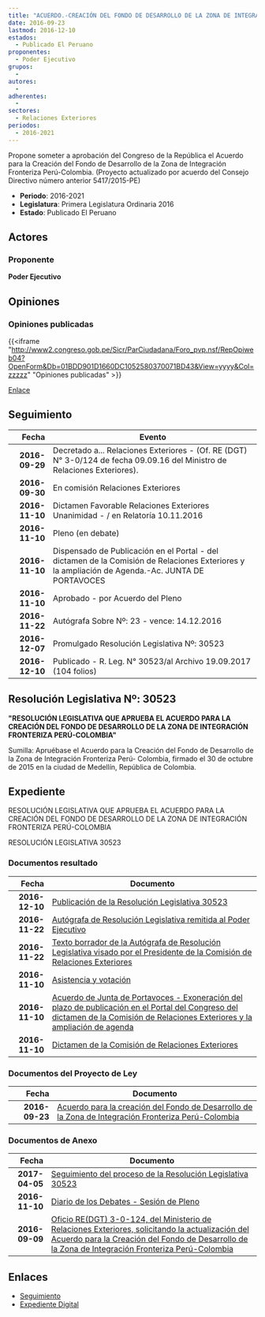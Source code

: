 ```yaml
---
title: "ACUERDO.-CREACIÓN DEL FONDO DE DESARROLLO DE LA ZONA DE INTEGRACIÓN FRONTERIZA PERÚ COLOMBIA"
date: 2016-09-23
lastmod: 2016-12-10
estados: 
  - Publicado El Peruano
proponentes: 
  - Poder Ejecutivo
grupos: 
  - 
autores: 
  - 
adherentes: 
  - 
sectores: 
  - Relaciones Exteriores 
periodos: 
  - 2016-2021
---
```


Propone someter a aprobación del Congreso de la República el Acuerdo para la Creación del Fondo de Desarrollo de la Zona de Integración Fronteriza Perú-Colombia. (Proyecto actualizado por acuerdo del Consejo Directivo número anterior 5417/2015-PE)

- **Periodo**: 2016-2021
- **Legislatura**: Primera Legislatura Ordinaria 2016
- **Estado**: Publicado El Peruano

## Actores

### Proponente

**Poder Ejecutivo**


## Opiniones

### Opiniones publicadas

{{<iframe "http://www2.congreso.gob.pe/Sicr/ParCiudadana/Foro_pvp.nsf/RepOpiweb04?OpenForm&Db=01BDD901D1660DC1052580370071BD43&View=yyyy&Col=zzzzz" "Opiniones publicadas" >}}

[Enlace](http://www2.congreso.gob.pe/Sicr/ParCiudadana/Foro_pvp.nsf/RepOpiweb04?OpenForm&Db=01BDD901D1660DC1052580370071BD43&View=yyyy&Col=zzzzz)

## Seguimiento

| Fecha | Evento |
|------:|--------|
| **2016-09-29** | Decretado a... Relaciones Exteriores - (Of. RE (DGT) N° 3-0/124 de fecha 09.09.16 del Ministro de Relaciones Exteriores).|
| **2016-09-30** | En comisión Relaciones Exteriores|
| **2016-11-10** | Dictamen Favorable Relaciones Exteriores Unanimidad - / en Relatoría 10.11.2016|
| **2016-11-10** | Pleno (en debate)|
| **2016-11-10** | Dispensado de Publicación en el Portal - del dictamen de la Comisión de Relaciones Exteriores y la ampliación de Agenda.-Ac. JUNTA DE PORTAVOCES|
| **2016-11-10** | Aprobado - por Acuerdo del Pleno|
| **2016-11-22** | Autógrafa Sobre Nº: 23 - vence: 14.12.2016|
| **2016-12-07** | Promulgado Resolución Legislativa Nº: 30523|
| **2016-12-10** | Publicado - R. Leg. N° 30523/al Archivo 19.09.2017 (104 folios)|

## Resolución Legislativa Nº: 30523

**"RESOLUCIÓN LEGISLATIVA QUE APRUEBA EL ACUERDO PARA LA CREACIÓN DEL FONDO DE DESARROLLO DE LA ZONA DE INTEGRACIÓN FRONTERIZA PERÚ-COLOMBIA"**

Sumilla: Apruébase el Acuerdo para la Creación del Fondo de Desarrollo de la Zona de Integración Fronteriza Perú- Colombia, firmado el 30 de octubre de 2015 en la ciudad de Medellín, República de Colombia.


## Expediente

RESOLUCIÓN LEGISLATIVA QUE APRUEBA EL ACUERDO PARA LA CREACIÓN DEL FONDO DE DESARROLLO DE LA ZONA DE INTEGRACIÓN FRONTERIZA PERÚ-COLOMBIA

RESOLUCIÓN LEGISLATIVA 30523


### Documentos resultado

| Fecha | Documento |
|------:|--------|
| **2016-12-10** | [Publicación de la Resolución Legislativa 30523](http://www.leyes.congreso.gob.pe/Documentos/2016_2021/ADLP/Normas_Legales/30523-RLG.pdf) |
| **2016-11-22** | [Autógrafa de Resolución Legislativa remitida al Poder Ejecutivo](http://www.leyes.congreso.gob.pe/Documentos/2016_2021/ADLP/Texto_Aprobado/AU0028720161122.pdf) |
| **2016-11-22** | [Texto borrador de la Autógrafa de Resolución Legislativa visado por el Presidente de la Comisión de Relaciones Exteriores](http://www.leyes.congreso.gob.pe/Documentos/2016_2021/Texto_Borrador_de_Autografa/BAU0028720161122.pdf) |
| **2016-11-10** | [Asistencia y votación](http://www.leyes.congreso.gob.pe/Documentos/2016_2021/Asistencia_y_Votacion/Proyectos_de_Ley/AV0028720161110..pdf) |
| **2016-11-10** | [Acuerdo de Junta de Portavoces - Exoneración del plazo de publicación en el Portal del Congreso del dictamen de la Comisión de Relaciones Exteriores y la ampliación de agenda](http://www.leyes.congreso.gob.pe/Documentos/2016_2021/Dictamenes/Proyectos_de_Ley/00287DC20MAY20161110.pdf) |
| **2016-11-10** | [Dictamen de la Comisión de Relaciones Exteriores](http://www.leyes.congreso.gob.pe/Documentos/2016_2021/Dictamenes/Proyectos_de_Ley/00287DC20MAY20161110..pdf) |

### Documentos del Proyecto de Ley

| Fecha | Documento |
|------:|--------|
| **2016-09-23** | [Acuerdo para la creación del Fondo de Desarrollo de la Zona de Integración Fronteriza Perú-Colombia](http://www.leyes.congreso.gob.pe/Documentos/2016_2021/Proyectos_de_Ley_y_de_Resoluciones_Legislativas/PL0028720160923..pdf) |

### Documentos de Anexo

| Fecha | Documento |
|------:|--------|
| **2017-04-05** | [Seguimiento del proceso de la Resolución Legislativa 30523](http://www.leyes.congreso.gob.pe/Documentos/2016_2021/Seguimiento_de_Proyectos_de_Ley/00287PL20170405.pdf) |
| **2016-11-10** | [Diario de los Debates - Sesión de Pleno](http://www.leyes.congreso.gob.pe/Documentos/2016_2021/ADLP/Diario_Debates/30523_DD.pdf) |
| **2016-09-09** | [Oficio RE(DGT) 3-0-124, del Ministerio de Relaciones Exteriores, solicitando la actualización del Acuerdo para la Creación del Fondo de Desarrollo de la Zona de Integración Fronteriza Perú-Colombia](http://www.leyes.congreso.gob.pe/Documentos/2016_2021/Oficios/Otras_Instituciones/OF-RE-DGT-3-0-124-2016-09-09.pdf) |

## Enlaces 

- [Seguimiento](http://www2.congreso.gob.pehttp://www2.congreso.gob.pe/Sicr/TraDocEstProc/CLProLey2016.nsf/f7fff46988ca05b1052578e100829cc7/b31a8a9f8b04f726052580370063b66f?OpenDocument)
- [Expediente Digital](http://www2.congreso.gob.pehttp://www2.congreso.gob.pe/Sicr/TraDocEstProc/CLProLey2016.nsf/f7fff46988ca05b1052578e100829cc7/b31a8a9f8b04f726052580370063b66f?OpenDocument&Click=05257FB7005EB655.eb71d0cf91d8294e05256cdf006b5706/$Body/0.1C6C)
